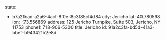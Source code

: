 state:
  - b7a21cad-a2a6-4acf-8f0e-8c3f85cf4d84
city: Jericho
lat: 40.780598
lon: -73.556869
address: 125 Jericho Turnpike, Suite 503, Jericho, NY 11753
phone1: 718-906-5300
title: Jericho
id: 91a2c3fa-bd5d-41a3-bbef-b943421b2e8d
